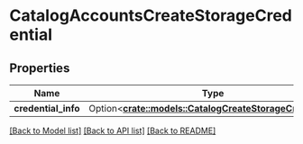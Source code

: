 # CatalogAccountsCreateStorageCredential

## Properties

Name | Type | Description | Notes
------------ | ------------- | ------------- | -------------
**credential_info** | Option<[**crate::models::CatalogCreateStorageCredential**](CatalogCreateStorageCredential.md)> |  | [optional]

[[Back to Model list]](../README.md#documentation-for-models) [[Back to API list]](../README.md#documentation-for-api-endpoints) [[Back to README]](../README.md)


